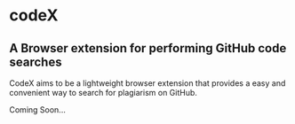 # codeX

## **A Browser extension for performing GitHub code searches**

CodeX aims to be a lightweight browser extension that provides a easy and convenient way to search for plagiarism on GitHub.  

Coming Soon...
